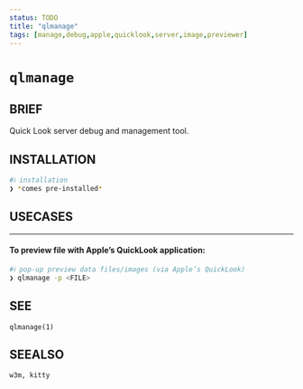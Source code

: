 ```yaml
---
status: TODO
title: "qlmanage"
tags: [manage,debug,apple,quicklook,server,image,previewer]
---
```


# `qlmanage`

## BRIEF

Quick Look server debug and management tool.

## INSTALLATION


```bash
#ℹ︎ installation
❯ *comes pre-installed*
```


## USECASES

----
#### To preview file with Apple’s QuickLook application:


```bash
#ℹ︎ pop-up preview data files/images (via Apple’s QuickLook)
❯ qlmanage -p <FILE>
```



## SEE

    qlmanage(1)

## SEEALSO

    w3m, kitty

